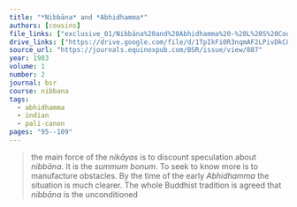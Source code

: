 ```yaml
---
title: "*Nibbāna* and *Abhidhamma*"
authors: [cousins]
file_links: ["exclusive_01/Nibbāna%20and%20Abhidhamma%20-%20L%20S%20Cousins.pdf"]
drive_links: ["https://drive.google.com/file/d/1TpIkFi0R3nqmAF2LPivDkC86blCpbLe3/view?usp=drivesdk"]
source_url: "https://journals.equinoxpub.com/BSR/issue/view/887"
year: 1983
volume: 1
number: 2
journal: bsr
course: nibbana
tags:
  - abhidhamma
  - indian
  - pali-canon
pages: "95--109"
---
```


> the main force of the *nikāyas* is to discount speculation about *nibbāna*. It is the *summum bonum*. To seek to know more is to manufacture obstacles. By the time of the early *Abhidhamma* the situation is much clearer. The whole Buddhist tradition is agreed that *nibbāna* is the unconditioned

